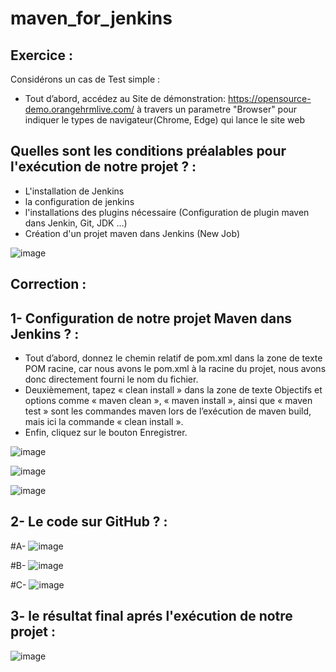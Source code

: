 # maven_for_jenkins
## Exercice :
Considérons un cas de Test simple :
   - Tout d’abord, accédez au Site de démonstration: https://opensource-demo.orangehrmlive.com/ à travers un parametre "Browser" pour indiquer le types de navigateur(Chrome, Edge) qui lance le site web

## Quelles sont les conditions préalables pour l'exécution de notre projet ? :
- L'installation de Jenkins
- la configuration de jenkins
- l'installations des plugins nécessaire (Configuration de plugin maven dans Jenkin, Git, JDK ...)
- Création d'un projet maven dans Jenkins (New Job)

![image](https://user-images.githubusercontent.com/7100940/212469834-2028b4f5-2e6d-4baf-857a-cfa31e0cb8d6.png)


## Correction  :

## 1- Configuration de notre projet Maven dans Jenkins ? :
- Tout d’abord, donnez le chemin relatif de pom.xml dans la zone de texte POM racine, car nous avons le pom.xml à la racine du projet, nous avons donc directement fourni le nom du fichier.
- Deuxièmement, tapez « clean install » dans la zone de texte Objectifs et options comme « maven clean », « maven install », ainsi que « maven test » sont les commandes maven lors de l’exécution de maven build, mais ici la commande « clean install ».
- Enfin, cliquez sur le bouton Enregistrer.

![image](https://user-images.githubusercontent.com/7100940/212468956-e4684476-4a7e-46e4-9870-50ef74d9fe82.png)

![image](https://user-images.githubusercontent.com/7100940/212468985-93d44ffd-ef17-4c68-ad39-6618da399a74.png)

![image](https://user-images.githubusercontent.com/7100940/212469004-644eae25-48a0-42da-a49c-07713479b922.png)

## 2- Le code sur GitHub ? :
#A- 
![image](https://user-images.githubusercontent.com/7100940/212470142-16adb4ca-61ac-4ffb-b9d4-08b0f80964c9.png)

#B- 
![image](https://user-images.githubusercontent.com/7100940/212470198-cf34386d-1d96-409f-8f02-d7224d84b755.png)

#C- 
![image](https://user-images.githubusercontent.com/7100940/212470266-f1bf880d-db1b-4d51-9318-281e794cde66.png)


## 3- le résultat final aprés l'exécution de notre projet :
![image](https://user-images.githubusercontent.com/7100940/212469091-6ac7910e-fa1b-42ee-b437-1f0683f5b98b.png)
